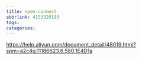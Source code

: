 ```yaml
---
title: open-connect
abbrlink: 4153320193
tags:
categories:
---
```



https://help.aliyun.com/document_detail/48019.html?spm=a2c4g.11186623.6.580.1E4D1a